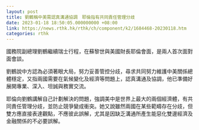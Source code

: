 ```yaml
---
layout: post
title: 劉鶴稱中美需認真溝通協調　耶倫指有共同責任管理分歧
date: 2023-01-18 18:50:05.000000000 +08:00
link: https://news.rthk.hk/rthk/ch/component/k2/1684468-20230118.htm
categories: rthk
---
```


國務院副總理劉鶴繼續瑞士行程，在蘇黎世與美國財長耶倫會面，是兩人首次面對面會談。

劉鶴說中方認為必須著眼大局，努力妥善管控分歧，尋求共同努力維護中美關係總體穩定，又指兩國需要在氣候變化及經濟等問題上，認真溝通及協調，他已準備好展開專業、深入、坦誠與務實交流。

耶倫向劉鶴講解自己計劃解決的問題，強調美中是世界上最大的兩個經濟體，有共同責任管理分歧，並防止競爭變成衝突。她又說雖然兩國在某些範疇存在分歧，但雙方應直接表達觀點，不應彼此誤解，尤其是因缺乏溝通所產生能惡化雙邊經濟及金融關係的不必要誤解。
